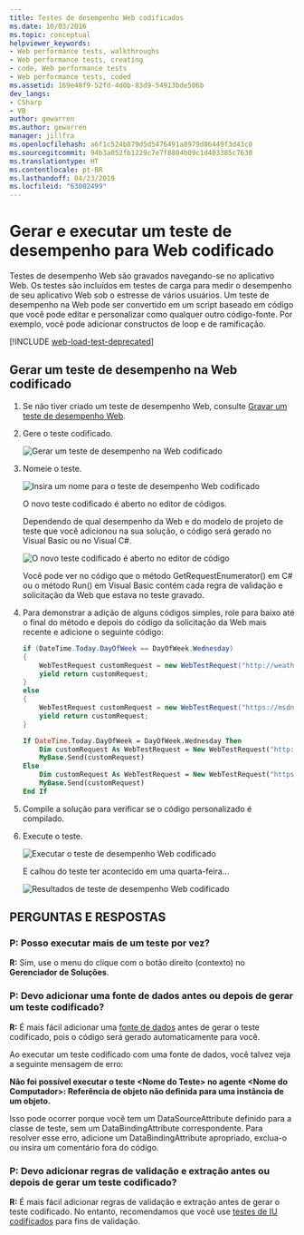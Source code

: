 ```yaml
---
title: Testes de desempenho Web codificados
ms.date: 10/03/2016
ms.topic: conceptual
helpviewer_keywords:
- Web performance tests, walkthroughs
- Web performance tests, creating
- code, Web performance tests
- Web performance tests, coded
ms.assetid: 169e48f9-52fd-4d0b-83d9-54913bde506b
dev_langs:
- CSharp
- VB
author: gewarren
ms.author: gewarren
manager: jillfra
ms.openlocfilehash: a6f1c524b879d5d5476491a8979d86449f3d43c0
ms.sourcegitcommit: 94b3a052fb1229c7e7f8804b09c1d403385c7630
ms.translationtype: HT
ms.contentlocale: pt-BR
ms.lasthandoff: 04/23/2019
ms.locfileid: "63002499"
---
```

# <a name="generate-and-run-a-coded-web-performance-test"></a>Gerar e executar um teste de desempenho para Web codificado

Testes de desempenho Web são gravados navegando-se no aplicativo Web. Os testes são incluídos em testes de carga para medir o desempenho de seu aplicativo Web sob o estresse de vários usuários. Um teste de desempenho na Web pode ser convertido em um script baseado em código que você pode editar e personalizar como qualquer outro código-fonte. Por exemplo, você pode adicionar constructos de loop e de ramificação.

[!INCLUDE [web-load-test-deprecated](includes/web-load-test-deprecated.md)]

## <a name="generate-a-coded-web-performance-test"></a>Gerar um teste de desempenho na Web codificado

1. Se não tiver criado um teste de desempenho Web, consulte [Gravar um teste de desempenho Web](/azure/devops/test/load-test/run-performance-tests-app-before-release#create-a-web-performance-and-load-test-project).

2. Gere o teste codificado.

     ![Gerar um teste de desempenho na Web codificado](../test/media/web_test_coded_generate.png)

3. Nomeie o teste.

     ![Insira um nome para o teste de desempenho Web codificado](../test/media/web_test_coded_generate_nametest.png)

     O novo teste codificado é aberto no editor de códigos.

     Dependendo de qual desempenho da Web e do modelo de projeto de teste que você adicionou na sua solução, o código será gerado no Visual Basic ou no Visual C#.

     ![O novo teste codificado é aberto no editor de código](../test/media/web_test_coded_generate_opencodeeditor.png)

     Você pode ver no código que o método GetRequestEnumerator() em C# ou o método Run() em Visual Basic contém cada regra de validação e solicitação da Web que estava no teste gravado.

4. Para demonstrar a adição de alguns códigos simples, role para baixo até o final do método e depois do código da solicitação da Web mais recente e adicione o seguinte código:

    ```c#
    if (DateTime.Today.DayOfWeek == DayOfWeek.Wednesday)
    {
        WebTestRequest customRequest = new WebTestRequest("http://weather.msn.com/");
        yield return customRequest;
    }
    else
    {
        WebTestRequest customRequest = new WebTestRequest("https://msdn.microsoft.com/");
        yield return customRequest;
    }
    ```

    ```vb
    If DateTime.Today.DayOfWeek = DayOfWeek.Wednesday Then
        Dim customRequest As WebTestRequest = New WebTestRequest("http://weather.msn.com/")
        MyBase.Send(customRequest)
    Else
        Dim customRequest As WebTestRequest = New WebTestRequest("https://msdn.microsoft.com/")
        MyBase.Send(customRequest)
    End If
    ```

5. Compile a solução para verificar se o código personalizado é compilado.

6. Execute o teste.

     ![Executar o teste de desempenho Web codificado](../test/media/web_test_coded_generate_run.png)

     E calhou do teste ter acontecido em uma quarta-feira…

     ![Resultados de teste de desempenho Web codificado](../test/media/web_test_coded_generate_results.png)

## <a name="qa"></a>PERGUNTAS E RESPOSTAS

### <a name="q-can-i-run-more-than-one-test-at-a-time"></a>P: Posso executar mais de um teste por vez?
 **R:** Sim, use o menu do clique com o botão direito (contexto) no **Gerenciador de Soluções**.

### <a name="q-should-i-add-a-data-source-before-or-after-i-generate-a-coded-test"></a>P: Devo adicionar uma fonte de dados antes ou depois de gerar um teste codificado?
 **R:** É mais fácil adicionar uma [fonte de dados](../test/add-a-data-source-to-a-web-performance-test.md) antes de gerar o teste codificado, pois o código será gerado automaticamente para você.

 Ao executar um teste codificado com uma fonte de dados, você talvez veja a seguinte mensagem de erro:

 **Não foi possível executar o teste \<Nome do Teste> no agente \<Nome do Computador>: Referência de objeto não definida para uma instância de um objeto.**

 Isso pode ocorrer porque você tem um DataSourceAttribute definido para a classe de teste, sem um DataBindingAttribute correspondente. Para resolver esse erro, adicione um DataBindingAttribute apropriado, exclua-o ou insira um comentário fora do código.

### <a name="q-should-i-add-validation-and-extraction-rules-before-or-after-i-generate-a-coded-test"></a>P: Devo adicionar regras de validação e extração antes ou depois de gerar um teste codificado?
 **R:** É mais fácil adicionar regras de validação e extração antes de gerar o teste codificado. No entanto, recomendamos que você use [testes de IU codificados](../test/use-ui-automation-to-test-your-code.md) para fins de validação.
